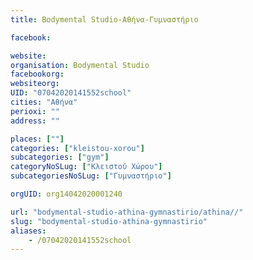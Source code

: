 ```yaml
---
title: Bodymental Studio-Αθήνα-Γυμναστήριο

facebook:

website:
organisation: Bodymental Studio
facebookorg:
websiteorg:
UID: "07042020141552school"
cities: "Αθήνα"
perioxi: ""
address: ""

places: [""]
categories: ["kleistou-xorou"]
subcategories: ["gym"]
categoryNoSLug: ["Κλειστού Χώρου"]
subcategoriesNoSLug: ["Γυμναστήριο"]

orgUID: org14042020001240

url: "bodymental-studio-athina-gymnastirio/athina//"
slug: "bodymental-studio-athina-gymnastirio"
aliases:
    - /07042020141552school
---
```





